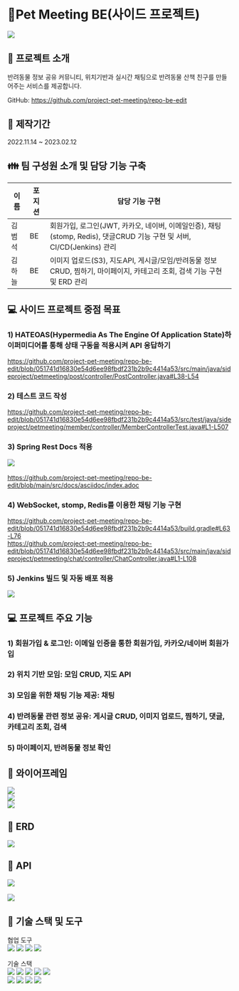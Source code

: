 #  📝Pet Meeting BE(사이드 프로젝트)
<img src="https://user-images.githubusercontent.com/110077343/224494171-bb8c7f80-7698-4ac4-ad45-a6df2277fd59.png"></img><br/>

📌 프로젝트 소개
-------------
반려동물 정보 공유 커뮤니티,
위치기반과 실시간 채팅으로 반려동물 산책 친구를 만들어주는 서비스를 제공합니다.


 
GitHub: https://github.com/project-pet-meeting/repo-be-edit      


:date: 제작기간
-------------   
2022.11.14 ~ 2023.02.12  

:family: 팀 구성원 소개 및 담당 기능 구축
-------------   
|이름|포지션|담당 기능 구현|
|------|---|---|
|김범석|BE|회원가입, 로그인(JWT, 카카오, 네이버, 이메일인증), 채팅(stomp, Redis), 댓글CRUD 기능 구현 및 서버, CI/CD(Jenkins) 관리|
|김하늘|BE|이미지 업로드(S3), 지도API, 게시글/모임/반려동물 정보 CRUD, 찜하기, 마이페이지, 카테고리 조회, 검색 기능 구현 및 ERD 관리|

:computer: 사이드 프로젝트 중점 목표   
-------------     
###  1) HATEOAS(Hypermedia As The Engine Of Application State)하이퍼미디어를 통해 상태 구동을 적용시켜 API 응답하기         
https://github.com/project-pet-meeting/repo-be-edit/blob/051741d16830e54d6ee98fbdf231b2b9c4414a53/src/main/java/sideproject/petmeeting/post/controller/PostController.java#L38-L54    
###  2) 테스트 코드 작성         
https://github.com/project-pet-meeting/repo-be-edit/blob/051741d16830e54d6ee98fbdf231b2b9c4414a53/src/test/java/sideproject/petmeeting/member/controller/MemberControllerTest.java#L1-L507   
###  3) Spring Rest Docs 적용         
<img src="https://user-images.githubusercontent.com/110077343/224490064-df0eaebe-cae5-4905-9b77-f9e5c8fcc02f.png"></img><br/>    
https://github.com/project-pet-meeting/repo-be-edit/blob/main/src/docs/asciidoc/index.adoc  
###  4) WebSocket, stomp, Redis를 이용한 채팅 기능 구현         
https://github.com/project-pet-meeting/repo-be-edit/blob/051741d16830e54d6ee98fbdf231b2b9c4414a53/build.gradle#L63-L76   
https://github.com/project-pet-meeting/repo-be-edit/blob/051741d16830e54d6ee98fbdf231b2b9c4414a53/src/main/java/sideproject/petmeeting/chat/controller/ChatController.java#L1-L108   
###  5) Jenkins 빌드 및 자동 배포 적용         
<img src="https://user-images.githubusercontent.com/110077343/224490847-baa46a09-6bfd-4b55-bdeb-fc651acc7df9.png"></img><br/>   


:computer: 프로젝트 주요 기능
-------------    

###  1) 회원가입 & 로그인: 이메일 인증을 통한 회원가입, 카카오/네이버 회원가입        
###  2) 위치 기반 모임: 모임 CRUD, 지도 API
###  3) 모임을 위한 채팅 기능 제공: 채팅
###  4) 반려동물 관련 정보 공유: 게시글 CRUD, 이미지 업로드, 찜하기, 댓글, 카테고리 조회, 검색      
###  5) 마이페이지, 반려동물 정보 확인   


:green_book: 와이어프레임
-------------
<img src="https://user-images.githubusercontent.com/110077343/224487461-bcba024c-da4e-40c3-b7eb-8a4945960962.jpg"></img><br/>
<img src="https://user-images.githubusercontent.com/110077343/224487477-fd5a66b0-679e-4e3b-8994-236c0096d466.png"></img><br/>
<img src="https://user-images.githubusercontent.com/110077343/224487552-8292718b-4fa9-4ffa-abc7-1eabd28c8f87.png"></img><br/>   


:blue_book: ERD
-------------
<img src="https://user-images.githubusercontent.com/110077343/224485295-b24ffd7b-bd62-484a-8b3b-007cd49b30bb.png"></img><br/>   

:orange_book: API
-------------
<img src="https://user-images.githubusercontent.com/110077343/224491766-e04b0a3f-a628-487a-8df0-1e7c27ae437c.png"></img><br/>   
<img src="https://user-images.githubusercontent.com/110077343/224491793-f68cb90c-b442-4587-bcc3-9b723af8e2bd.png"></img><br/>   



:construction_worker: 기술 스택 및 도구
-------------
협업 도구       
<img src="https://img.shields.io/badge/Notion-000000?style=for-the-badge&logo=Notion&logoColor=white">
<img src="https://img.shields.io/badge/Git-F05032?style=for-the-badge&logo=Git&logoColor=white">
<img src="https://img.shields.io/badge/GitHub-181717?style=for-the-badge&logo=GitHub&logoColor=white">
<img src="https://img.shields.io/badge/Postman-FF6C37?style=for-the-badge&logo=Postman&logoColor=white">


기술 스택   
<img src="https://img.shields.io/badge/Java11-007396?style=for-the-badge&logo=Java11&logoColor=white">
<img src="https://img.shields.io/badge/Spring-6DB33F?style=for-the-badge&logo=Spring&logoColor=white">
<img src="https://img.shields.io/badge/Spring Boot-6DB33F?style=for-the-badge&logo=Spring Boot&logoColor=white">
<img src="https://img.shields.io/badge/Spring Security-6DB33F?style=for-the-badge&logo=Spring Security&logoColor=white">
<img src="https://img.shields.io/badge/JSON 웹 토큰-000000?style=for-the-badge&logo=JSON 웹 토큰&logoColor=white">  
<img src="https://img.shields.io/badge/Amazon EC2-FF9900?style=for-the-badge&logo=Amazon EC2&logoColor=white">
<img src="https://img.shields.io/badge/Amazon S3-569A31?style=for-the-badge&logo=Amazon S3&logoColor=white">
<img src="https://img.shields.io/badge/MySQL-4479A1?style=for-the-badge&logo=MySQL&logoColor=white">
<img src="https://img.shields.io/badge/IntelliJ IDEA-000000?style=for-the-badge&logo=IntelliJ IDEA&logoColor=white">


